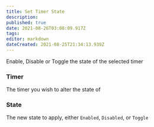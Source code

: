 ```yaml
---
title: Set Timer State
description: 
published: true
date: 2021-08-26T03:08:09.917Z
tags: 
editor: markdown
dateCreated: 2021-08-25T21:34:13.939Z
---
```


Enable, Disable or Toggle the state of the selected timer

### Timer

The timer you wish to alter the state of

### State

The new state to apply, either `Enabled`, `Disabled`, or `Toggle`